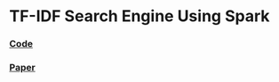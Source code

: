 # TF-IDF Search Engine Using Spark
### [Code](https://github.com/mezud/TF-IDF-Spark/blob/master/code.pdf)
### [Paper](https://github.com/mezud/TF-IDF-Spark/blob/master/Tf-IDF-Spark.pdf)
